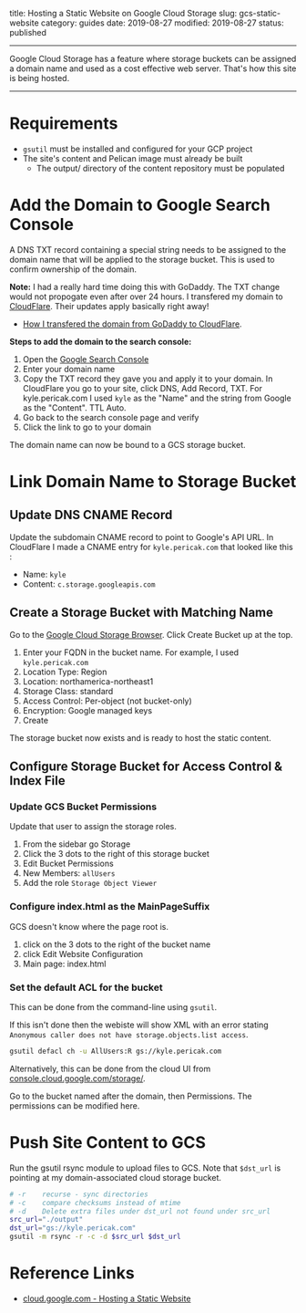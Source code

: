 title: Hosting a Static Website on Google Cloud Storage
slug: gcs-static-website
category: guides
date: 2019-08-27
modified: 2019-08-27
status: published

---

Google Cloud Storage has a feature where storage buckets can be assigned a
domain name and used as a cost effective web server. That's how this site is
being hosted.

---


# Requirements
- `gsutil` must be installed and configured for your GCP project
- The site's content and Pelican image must already be built
    - The output/ directory of the content repository must be populated

# Add the Domain to Google Search Console

A DNS TXT record containing a special string needs to be assigned to the domain
name that will be applied to the storage bucket. This is used to confirm
ownership of the domain.

**Note:** I had a really hard time doing this with GoDaddy. The TXT change
would not propogate even after over 24 hours. I transfered my domain to
[CloudFlare](https://cloudflare.com/). Their updates apply basically right
away!

- [How I transfered the domain from GoDaddy to CloudFlare](/dns-xfer-godaddy-cloudflare.html).

**Steps to add the domain to the search console:**

1. Open the [Google Search Console](https://search.google.com/search-console/welcome)
1. Enter your domain name
1. Copy the TXT record they gave you and apply it to your domain. In CloudFlare
   you go to your site, click DNS, Add Record, TXT. For kyle.pericak.com I used
   `kyle` as the "Name" and the string from Google as the "Content". TTL Auto.
1. Go back to the search console page and verify
1. Click the link to go to your domain

The domain name can now be bound to a GCS storage bucket.



# Link Domain Name to Storage Bucket
## Update DNS CNAME Record
Update the subdomain CNAME record to point to Google's API URL.
In CloudFlare I made a CNAME entry for `kyle.pericak.com` that looked like this
:

- Name: `kyle`
- Content: `c.storage.googleapis.com`


## Create a Storage Bucket with Matching Name
Go to the [Google Cloud Storage Browser](https://console.cloud.google.com/storage/browser).
Click Create Bucket up at the top.

1. Enter your FQDN in the bucket name. For example, I used `kyle.pericak.com`
1. Location Type: Region
1. Location: northamerica-northeast1
1. Storage Class: standard
1. Access Control: Per-object (not bucket-only)
1. Encryption: Google managed keys
1. Create

The storage bucket now exists and is ready to host the static content.


## Configure Storage Bucket for Access Control & Index File
### Update GCS Bucket Permissions
Update that user to assign the storage roles.

1. From the sidebar go Storage
1. Click the 3 dots to the right of this storage bucket
1. Edit Bucket Permissions
1. New Members: `allUsers`
1. Add the role `Storage Object Viewer`


### Configure index.html as the MainPageSuffix
GCS doesn't know where the page root is.
1. click on the 3 dots to the right of the bucket name
1. click Edit Website Configuration
1. Main page: index.html



### Set the default ACL for the bucket
This can be done from the command-line using `gsutil`.

If this isn't done then the webiste will show XML with an error stating
`Anonymous caller does not have storage.objects.list access`.

```bash
gsutil defacl ch -u AllUsers:R gs://kyle.pericak.com
```

Alternatively, this can be done from the cloud UI from [console.cloud.google.com/storage/](https://console.cloud.google.com/storage/).

Go to the bucket named after the domain, then Permissions. The permissions can
be modified here.


# Push Site Content to GCS
Run the gsutil rsync module to upload files to GCS. Note that `$dst_url` is
pointing at my domain-associated cloud storage bucket.
```bash
# -r    recurse - sync directories
# -c    compare checksums instead of mtime
# -d    Delete extra files under dst_url not found under src_url
src_url="./output"
dst_url="gs://kyle.pericak.com"
gsutil -m rsync -r -c -d $src_url $dst_url
```


# Reference Links
- [cloud.google.com - Hosting a Static Website](https://cloud.google.com/storage/docs/hosting-static-website)
